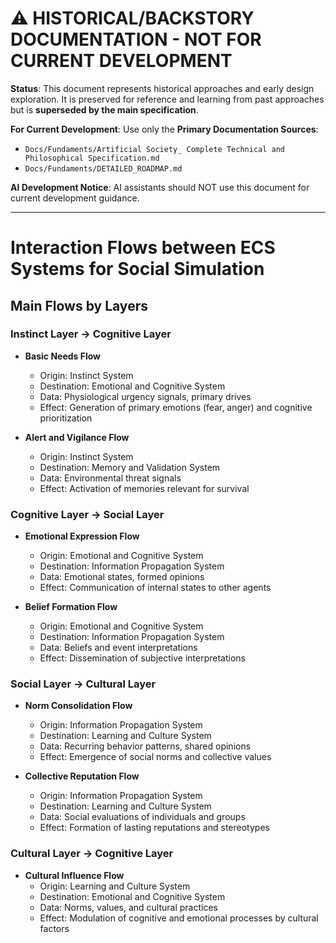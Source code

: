 # ⚠️ HISTORICAL/BACKSTORY DOCUMENTATION - NOT FOR CURRENT DEVELOPMENT

**Status**: This document represents historical approaches and early design exploration. It is preserved for reference and learning from past approaches but is **superseded by the main specification**.

**For Current Development**: Use only the **Primary Documentation Sources**:
- `Docs/Fundaments/Artificial Society_ Complete Technical and Philosophical Specification.md`
- `Docs/Fundaments/DETAILED_ROADMAP.md`

**AI Development Notice**: AI assistants should NOT use this document for current development guidance.

---

# Interaction Flows between ECS Systems for Social Simulation

## Main Flows by Layers

### Instinct Layer → Cognitive Layer
- **Basic Needs Flow**
  - Origin: Instinct System
  - Destination: Emotional and Cognitive System
  - Data: Physiological urgency signals, primary drives
  - Effect: Generation of primary emotions (fear, anger) and cognitive prioritization

- **Alert and Vigilance Flow**
  - Origin: Instinct System
  - Destination: Memory and Validation System
  - Data: Environmental threat signals
  - Effect: Activation of memories relevant for survival

### Cognitive Layer → Social Layer
- **Emotional Expression Flow**
  - Origin: Emotional and Cognitive System
  - Destination: Information Propagation System
  - Data: Emotional states, formed opinions
  - Effect: Communication of internal states to other agents

- **Belief Formation Flow**
  - Origin: Emotional and Cognitive System
  - Destination: Information Propagation System
  - Data: Beliefs and event interpretations
  - Effect: Dissemination of subjective interpretations

### Social Layer → Cultural Layer
- **Norm Consolidation Flow**
  - Origin: Information Propagation System
  - Destination: Learning and Culture System
  - Data: Recurring behavior patterns, shared opinions
  - Effect: Emergence of social norms and collective values

- **Collective Reputation Flow**
  - Origin: Information Propagation System
  - Destination: Learning and Culture System
  - Data: Social evaluations of individuals and groups
  - Effect: Formation of lasting reputations and stereotypes

### Cultural Layer → Cognitive Layer
- **Cultural Influence Flow**
  - Origin: Learning and Culture System
  - Destination: Emotional and Cognitive System
  - Data: Norms, values, and cultural practices
  - Effect: Modulation of cognitive and emotional processes by cultural factors
